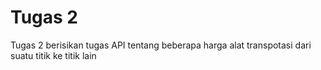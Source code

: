 # Tugas 2
Tugas 2 berisikan tugas API tentang beberapa harga alat transpotasi dari suatu titik ke titik lain
